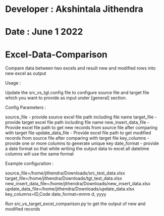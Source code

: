 # Developer : Akshintala Jithendra
# Date : June 1 2022

# Excel-Data-Comparison

Compare data between two excels and result new and modified rows into new excel as output

Usage : 

 Update the src_vs_tgt.config file to configure source file and target file which you want to provide as input under [general] section.

Config Parameters :

source_file - provide source excel file path including file name
target_file - provide target excel file path including file name
new_insert_data_file - Provide excel file path to get new records from source file after comparing with target file
update_data_file - Provide excel file path to get modified records from source file after comparing with target file
key_columns - provide one or more columns to generate unique key
date_format - provide a date format so that while writing the output data to excel all datetime columns will use the same format

Example configuration : 

source_file=/home/jithendra/Downloads/src_test_data.xlsx
target_file=/home/jithendra/Downloads/tgt_test_data.xlsx
new_insert_data_file=/home/jithendra/Downloads/new_insert_data.xlsx
update_data_file=/home/jithendra/Downloads/update_data.xlsx
key_columns=ID,Code
date_format=mmm d, yyyy

Run src_vs_target_excel_comparison.py to get the output of new and modified records 
